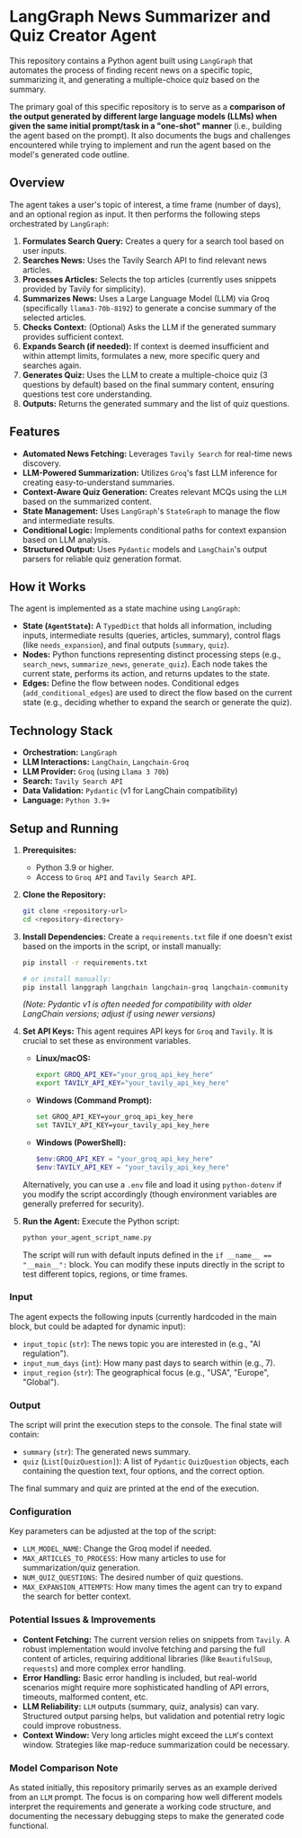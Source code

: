 # LangGraph News Summarizer and Quiz Creator Agent

This repository contains a Python agent built using `LangGraph` that automates the process of finding recent news on a specific topic, summarizing it, and generating a multiple-choice quiz based on the summary.

The primary goal of this specific repository is to serve as a **comparison of the output generated by different large language models (LLMs) when given the same initial prompt/task in a "one-shot" manner** (i.e., building the agent based on the prompt). It also documents the bugs and challenges encountered while trying to implement and run the agent based on the model's generated code outline.

## Overview

The agent takes a user's topic of interest, a time frame (number of days), and an optional region as input. It then performs the following steps orchestrated by `LangGraph`:

1.  **Formulates Search Query:** Creates a query for a search tool based on user inputs.
2.  **Searches News:** Uses the Tavily Search API to find relevant news articles.
3.  **Processes Articles:** Selects the top articles (currently uses snippets provided by Tavily for simplicity).
4.  **Summarizes News:** Uses a Large Language Model (LLM) via Groq (specifically `llama3-70b-8192`) to generate a concise summary of the selected articles.
5.  **Checks Context:** (Optional) Asks the LLM if the generated summary provides sufficient context.
6.  **Expands Search (if needed):** If context is deemed insufficient and within attempt limits, formulates a new, more specific query and searches again.
7.  **Generates Quiz:** Uses the LLM to create a multiple-choice quiz (3 questions by default) based on the final summary content, ensuring questions test core understanding.
8.  **Outputs:** Returns the generated summary and the list of quiz questions.

## Features

* **Automated News Fetching:** Leverages `Tavily Search` for real-time news discovery.
* **LLM-Powered Summarization:** Utilizes `Groq`'s fast LLM inference for creating easy-to-understand summaries.
* **Context-Aware Quiz Generation:** Creates relevant MCQs using the `LLM` based on the summarized content.
* **State Management:** Uses `LangGraph`'s `StateGraph` to manage the flow and intermediate results.
* **Conditional Logic:** Implements conditional paths for context expansion based on LLM analysis.
* **Structured Output:** Uses `Pydantic` models and `LangChain`'s output parsers for reliable quiz generation format.

## How it Works

The agent is implemented as a state machine using `LangGraph`:

* **State (`AgentState`):** A `TypedDict` that holds all information, including inputs, intermediate results (queries, articles, summary), control flags (like `needs_expansion`), and final outputs (`summary`, `quiz`).
* **Nodes:** Python functions representing distinct processing steps (e.g., `search_news`, `summarize_news`, `generate_quiz`). Each node takes the current state, performs its action, and returns updates to the state.
* **Edges:** Define the flow between nodes. Conditional edges (`add_conditional_edges`) are used to direct the flow based on the current state (e.g., deciding whether to expand the search or generate the quiz).

## Technology Stack

* **Orchestration:** `LangGraph`
* **LLM Interactions:** `LangChain`, `Langchain-Groq`
* **LLM Provider:** `Groq` (using `Llama 3 70b`)
* **Search:** `Tavily Search API`
* **Data Validation:** `Pydantic` (v1 for LangChain compatibility)
* **Language:** `Python 3.9+`

## Setup and Running

1.  **Prerequisites:**
    * Python 3.9 or higher.
    * Access to `Groq API` and `Tavily Search API`.

2.  **Clone the Repository:**
    ```bash
    git clone <repository-url>
    cd <repository-directory>
    ```

3.  **Install Dependencies:**
    Create a `requirements.txt` file if one doesn't exist based on the imports in the script, or install manually:
    ```bash
    pip install -r requirements.txt
    ```
    ```bash
    # or install manually:
    pip install langgraph langchain langchain-groq langchain-community tavily-python "pydantic<2" python-dotenv
    ```
    *(Note: Pydantic v1 is often needed for compatibility with older LangChain versions; adjust if using newer versions)*

4.  **Set API Keys:**
    This agent requires API keys for `Groq` and `Tavily`. It is crucial to set these as environment variables.

    * **Linux/macOS:**
        ```bash
        export GROQ_API_KEY="your_groq_api_key_here"
        export TAVILY_API_KEY="your_tavily_api_key_here"
        ```
    * **Windows (Command Prompt):**
        ```bash
        set GROQ_API_KEY=your_groq_api_key_here
        set TAVILY_API_KEY=your_tavily_api_key_here
        ```
    * **Windows (PowerShell):**
        ```powershell
        $env:GROQ_API_KEY = "your_groq_api_key_here"
        $env:TAVILY_API_KEY = "your_tavily_api_key_here"
        ```

    Alternatively, you can use a `.env` file and load it using `python-dotenv` if you modify the script accordingly (though environment variables are generally preferred for security).

5.  **Run the Agent:**
    Execute the Python script:
    ```bash
    python your_agent_script_name.py
    ```
    The script will run with default inputs defined in the `if __name__ == "__main__":` block. You can modify these inputs directly in the script to test different topics, regions, or time frames.

### Input

The agent expects the following inputs (currently hardcoded in the main block, but could be adapted for dynamic input):

* `input_topic` (`str`): The news topic you are interested in (e.g., "AI regulation").
* `input_num_days` (`int`): How many past days to search within (e.g., 7).
* `input_region` (`str`): The geographical focus (e.g., "USA", "Europe", "Global").

### Output

The script will print the execution steps to the console. The final state will contain:

* `summary` (`str`): The generated news summary.
* `quiz` (`List[QuizQuestion]`): A list of `Pydantic` `QuizQuestion` objects, each containing the question text, four options, and the correct option.

The final summary and quiz are printed at the end of the execution.

### Configuration

Key parameters can be adjusted at the top of the script:

* `LLM_MODEL_NAME`: Change the Groq model if needed.
* `MAX_ARTICLES_TO_PROCESS`: How many articles to use for summarization/quiz generation.
* `NUM_QUIZ_QUESTIONS`: The desired number of quiz questions.
* `MAX_EXPANSION_ATTEMPTS`: How many times the agent can try to expand the search for better context.

### Potential Issues & Improvements

* **Content Fetching:** The current version relies on snippets from `Tavily`. A robust implementation would involve fetching and parsing the full content of articles, requiring additional libraries (like `BeautifulSoup`, `requests`) and more complex error handling.
* **Error Handling:** Basic error handling is included, but real-world scenarios might require more sophisticated handling of API errors, timeouts, malformed content, etc.
* **LLM Reliability:** `LLM` outputs (summary, quiz, analysis) can vary. Structured output parsing helps, but validation and potential retry logic could improve robustness.
* **Context Window:** Very long articles might exceed the `LLM`'s context window. Strategies like map-reduce summarization could be necessary.

### Model Comparison Note

As stated initially, this repository primarily serves as an example derived from an `LLM` prompt. The focus is on comparing how well different models interpret the requirements and generate a working code structure, and documenting the necessary debugging steps to make the generated code functional.
